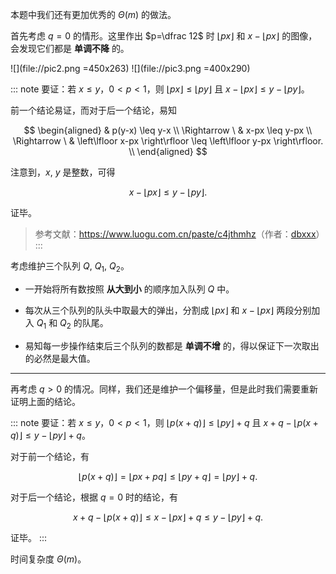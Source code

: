 本题中我们还有更加优秀的 $\Theta(m)$ 的做法。

首先考虑 $q=0$ 的情形。这里作出 $p=\dfrac 12$ 时 $\left\lfloor px\right\rfloor$ 和 $x-\left\lfloor px\right\rfloor$ 的图像，会发现它们都是 **单调不降** 的。

![](file://pic2.png =450x263) ![](file://pic3.png =400x290)

::: note
要证：若 $x \leq y$，$0 < p < 1$，则 $\left\lfloor px\right\rfloor \leq \left\lfloor py\right\rfloor$ 且 $x-\left\lfloor px\right\rfloor \leq y-\left\lfloor py\right\rfloor$。

前一个结论易证，而对于后一个结论，易知

$$
\begin{aligned}
              & p(y-x) \leq y-x   \\
\Rightarrow \ &   x-px \leq y-px  \\
\Rightarrow \ & \left\lfloor x-px \right\rfloor \leq \left\lfloor y-px \right\rfloor. \\
\end{aligned}
$$

注意到，$x,\ y$ 是整数，可得

$$
x - \left\lfloor px \right\rfloor \leq y - \left\lfloor py \right\rfloor.
$$

证毕。

> 参考文献：<https://www.luogu.com.cn/paste/c4jthmhz>（作者：[dbxxx](https://www.luogu.com.cn/user/120868)）
:::

考虑维护三个队列 $Q,\ Q_1,\ Q_2$。

- 一开始将所有数按照 **从大到小** 的顺序加入队列 $Q$ 中。

- 每次从三个队列的队头中取最大的弹出，分割成 $\left\lfloor px \right\rfloor$ 和 $x - \left\lfloor px \right\rfloor$ 两段分别加入 $Q_1$ 和 $Q_2$ 的队尾。

- 易知每一步操作结束后三个队列的数都是 **单调不增** 的，得以保证下一次取出的必然是最大值。

---

再考虑 $q > 0$ 的情况。同样，我们还是维护一个偏移量，但是此时我们需要重新证明上面的结论。

::: note
要证：若 $x \leq y$，$0 < p < 1$，则 $\left\lfloor p(x+q)\right\rfloor \leq \left\lfloor py\right\rfloor +q$ 且 $x+q-\left\lfloor p(x+q)\right\rfloor \leq y-\left\lfloor py\right\rfloor+q$。

对于前一个结论，有

$$
\left\lfloor p(x+q)\right\rfloor = \left\lfloor px+pq\right\rfloor \leq \left\lfloor py+q\right\rfloor = \left\lfloor py\right\rfloor +q.
$$

对于后一个结论，根据 $q=0$ 时的结论，有

$$
x+q-\left\lfloor p(x+q)\right\rfloor \leq x-\left\lfloor px\right\rfloor+q \leq y-\left\lfloor py\right\rfloor+q.
$$

证毕。
:::

时间复杂度 $\Theta(m)$。